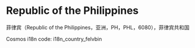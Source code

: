 # Republic of the Philippines

菲律宾（Republic of the Philippines，亚洲，PH，PHL，6080），菲律宾共和国

Cosmos i18n code: i18n_country_felvbin